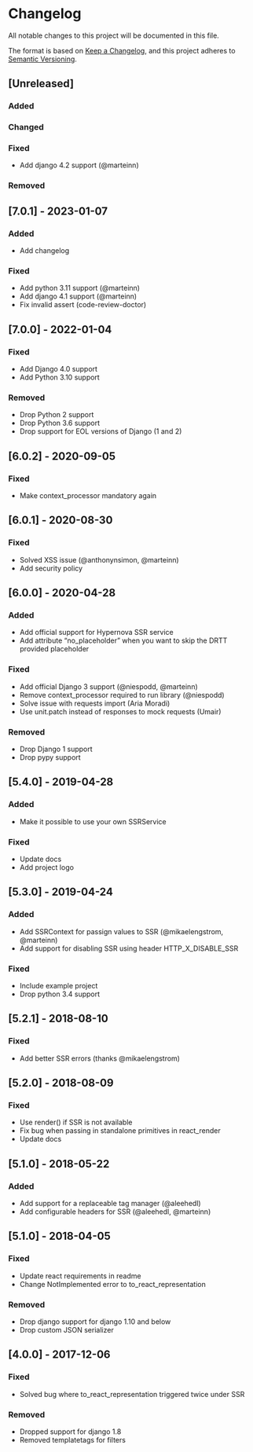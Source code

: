 # Changelog
All notable changes to this project will be documented in this file.

The format is based on [Keep a Changelog](https://keepachangelog.com/en/1.0.0/),
and this project adheres to [Semantic Versioning](https://semver.org/spec/v2.0.0.html).

## [Unreleased]

### Added
### Changed
### Fixed
- Add django 4.2 support (@marteinn)
### Removed

## [7.0.1] - 2023-01-07

### Added
- Add changelog

### Fixed
- Add python 3.11 support (@marteinn)
- Add django 4.1 support (@marteinn)
- Fix invalid assert (code-review-doctor)

## [7.0.0] - 2022-01-04

### Fixed
- Add Django 4.0 support
- Add Python 3.10 support

### Removed
- Drop Python 2 support
- Drop Python 3.6 support
- Drop support for EOL versions of Django (1 and 2)

## [6.0.2] - 2020-09-05

### Fixed
 - Make context_processor mandatory again

## [6.0.1] - 2020-08-30

### Fixed
- Solved XSS issue (@anthonynsimon, @marteinn)
- Add security policy

## [6.0.0] - 2020-04-28

### Added
- Add official support for Hypernova SSR service
- Add attribute “no_placeholder” when you want to skip the DRTT provided placeholder

### Fixed
- Add official Django 3 support (@niespodd, @marteinn)
- Remove context_processor required to run library (@niespodd)
- Solve issue with requests import (Aria Moradi)
- Use unit.patch instead of responses to mock requests (Umair)

### Removed
- Drop Django 1 support
- Drop pypy support


## [5.4.0] - 2019-04-28

### Added
- Make it possible to use your own SSRService

### Fixed
- Update docs
- Add project logo

## [5.3.0] - 2019-04-24

### Added
- Add SSRContext for passign values to SSR (@mikaelengstrom, @marteinn)
- Add support for disabling SSR using header HTTP_X_DISABLE_SSR

### Fixed
- Include example project
- Drop python 3.4 support

## [5.2.1] - 2018-08-10

### Fixed
- Add better SSR errors (thanks @mikaelengstrom)

## [5.2.0] - 2018-08-09

### Fixed
- Use render() if SSR is not available
- Fix bug when passing in standalone primitives in react_render
- Update docs

## [5.1.0] - 2018-05-22

### Added
- Add support for a replaceable tag manager (@aleehedl)
- Add configurable headers for SSR (@aleehedl, @marteinn)

## [5.1.0] - 2018-04-05

### Fixed
- Update react requirements in readme
- Change NotImplemented error to to_react_representation

### Removed
- Drop django support for django 1.10 and below
- Drop custom JSON serializer

## [4.0.0] - 2017-12-06

### Fixed
- Solved bug where to_react_representation triggered twice under SSR

### Removed
- Dropped support for django 1.8
- Removed templatetags for filters
